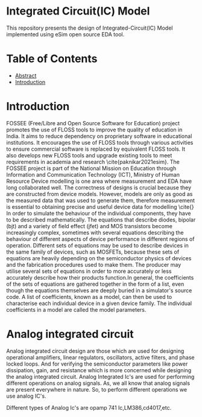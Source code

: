# Integrated Circuit(IC) Model

This repository presents the design of Integrated-Circuit(IC) Model implemented using eSim open source EDA tool.

# Table of Contents

- [Abstract](#Abstract)
- [Introduction](#Introduction)


# Introduction

FOSSEE (Free/Libre and Open Source Software for Education) project promotes the use of FLOSS tools to improve the quality of education in India. It aims to reduce dependency on proprietary software in educational institutions. It encourages the use of FLOSS tools through various activities to ensure commercial software is replaced by equivalent FLOSS tools. It also develops new FLOSS tools and upgrade existing tools to meet requirements in academia and research \cite{paknikar2021esim}.
The FOSSEE project is part of the National Mission on Education through Information and Communication Technology (ICT), Ministry of Human Resource Device modelling is one area where measurement and EDA have long collaborated well. The correctness of designs is crucial because they are constructed from device models.
However, models are only as good as the measured data that was used to generate them, therefore measurement is essential to obtaining precise and useful device data for modelling \cite{} In order to simulate the behaviour of the individual components, they have to be described mathematically. The equations that describe diodes, bipolar (bjt) and a variety of field effect (jfet) and MOS transistors become increasingly complex, sometimes with several equations describing the behaviour of different aspects of device performance in different regions of operation. Different sets of equations may be used to describe devices in the same family of devices, such as MOSFETs, because these sets of equations are heavily depending on the semiconductor physics of devices and the fabrication procedures used to make them. The producer may utilise several sets of equations in order to more accurately or less accurately describe how their products function.In general, the coefficients of the sets of equations are gathered together in the form of a list, even though the equations themselves are deeply buried in a simulator's source code. A list of coefficients, known as a model, can then be used to characterise each individual device in a given device family. The individual coefficients in a model are called the model parameters.


# Analog integrated circuit

Analog integrated circuit design are those which are used for designing operational amplifiers, linear regulators, oscillators, active filters, and phase locked loops. And for verifying the semiconductor parameters like power dissipation, gain, and resistance which is more concerned while designing the analog integrated circuit.
Analog Integrated Ic's are used for performing different operations on analog signals. As, we all know that analog signals are present everywhere in nature. So, to perform different operations we use analog IC's.

Different types of Analog Ic's are opamp 741 Ic,LM386,cd4017,etc.
